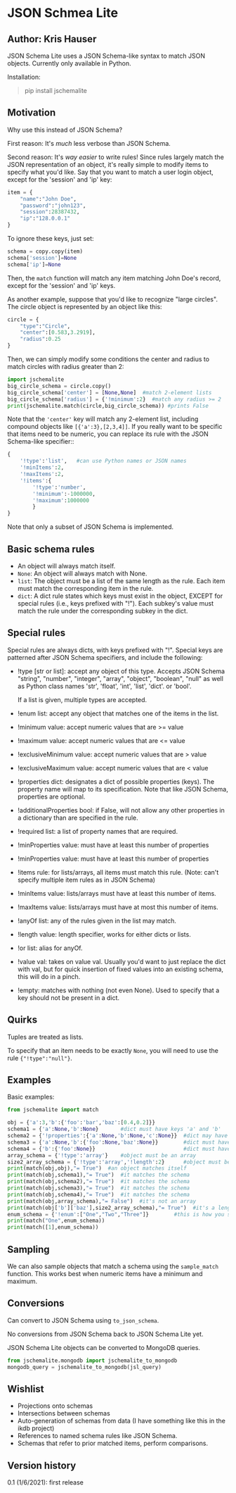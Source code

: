 # JSON Schmea Lite
## Author: Kris Hauser

JSON Schema Lite uses a JSON Schema-like syntax to match JSON objects.
Currently only available in Python.

Installation:

> pip install jschemalite

## Motivation

Why use this instead of JSON Schema? 

First reason: It's *much* less verbose than JSON Schema.

Second reason: It's *way easier* to write rules!
Since rules largely match the JSON representation of an object, it's really 
simple to modify items to specify what you'd like.  Say that you want to match
a user login object, except for the 'session' and 'ip' key:

```python
item = {
    "name":"John Doe",
    "password":"john123",
    "session":28387432,
    "ip":"128.0.0.1"
}
```

To ignore these keys, just set:

```python
schema = copy.copy(item)
schema['session']=None
schema['ip']=None
```

Then, the `match` function will match any item matching John Doe's
record, except for the 'session' and 'ip' keys.

As another example, suppose that you'd like to recognize "large circles".  The
circle object is represented by an object like this:

```python
circle = {
    "type":"Circle",
    "center":[0.583,3.2919],
    "radius":0.25
}
```

Then, we can simply modify some conditions the center and radius to match
circles with radius greater than 2:

```python
import jschemalite
big_circle_schema = circle.copy()
big_circle_schema['center'] = [None,None]  #match 2-element lists
big_circle_schema['radius'] = {'!minimum':2}  #match any radius >= 2
print(jschemalite.match(circle,big_circle_schema)) #prints False
```

Note that the `'center'` key will match any 2-element list, including compound
objects like `[{'a':3},[2,3,4]]`. If you really want to be specific that 
items need to be numeric, you can replace its rule with the JSON Schema-like
specifier::

```python
{
    '!type':'list',   #can use Python names or JSON names
    '!minItems':2,
    '!maxItems':2,
    '!items':{
        '!type':'number',
        '!minimum':-1000000,
        '!maximum':1000000
        }
}
```

Note that only a subset of JSON Schema is implemented.

## Basic schema rules

- An object will always match itself. 
- ``None``: An object will always match with None.
- ``list``: The object must be a list of the same length as the rule.  Each 
  item must match the corresponding item in the rule.
- ``dict``: A dict rule states which keys must exist in the object, EXCEPT for
  special rules (i.e., keys prefixed with "!").  Each subkey's value must match
  the rule under the corresponding subkey in the dict.


## Special rules

Special rules are always dicts, with keys prefixed with "!".  Special keys are
patterned after JSON Schema specifiers, and include the following:

- !type [str or list]: accept any object of this type. Accepts JSON Schema 
  "string", "number", "integer", "array", "object", "boolean", "null" as well
  as Python class names 'str', 'float', 'int', 'list', 'dict'. or 'bool'.

  If a list is given, multiple types are accepted.
- !enum list: accept any object that matches one of the items in the list. 
- !minimum value: accept numeric values that are >= value
- !maximum value: accept numeric values that are <= value
- !exclusiveMinimum value: accept numeric values that are > value
- !exclusiveMaximum value: accept numeric values that are < value
- !properties dict: designates a dict of possible properties (keys).
  The property name will map to its specification.  Note that like JSON Schema,
  properties are optional.
- !additionalProperties bool: if False, will not allow any other properties
  in a dictionary than are specified in the rule.
- !required list: a list of property names that are required.
- !minProperties value: must have at least this number of properties
- !minProperties value: must have at least this number of properties
- !items rule: for lists/arrays, all items must match this rule.  (Note: can't
  specify multiple item rules as in JSON Schema)
- !minItems value: lists/arrays must have at least this number of items.
- !maxItems value: lists/arrays must have at most this number of items.
- !anyOf list: any of the rules given in the list may match.
- !length value: length specifier, works for either dicts or lists.
- !or list: alias for anyOf.
- !value val: takes on value val.  Usually you'd want to just replace the
  dict with val, but for quick insertion of fixed values into an existing
  schema, this will do in a pinch.
- !empty: matches with nothing (not even None). Used to specify that a key
  should not be present in a dict.


## Quirks

Tuples are treated as lists.

To specify that an item needs to be exactly `None`, you will need to use
the rule `{"!type":"null"}`.

## Examples

Basic examples:

```python
from jschemalite import match

obj = {'a':3,'b':{'foo':'bar','baz':[0.4,0.2]}}
schema1 = {'a':None,'b':None}       #dict must have keys 'a' and 'b'
schema2 = {'!properties':{'a':None,'b':None,'c':None}}  #dict may have keys 'a', 'b', and 'c'
schema3 = {'a':None,'b':{'foo':None,'baz':None}}        #dict must have the top-level key structure 
schema4 = {'b':{'foo':None}}                            #dict must have at least as many keys as are specified
array_schema = {'!type':'array'}    #object must be an array
size2_array_schema = {'!type':'array','!length':2}      #object must be a length-2 array
print(match(obj,obj),"= True")  #an object matches itself
print(match(obj,schema1),"= True")  #it matches the schema
print(match(obj,schema2),"= True")  #it matches the schema
print(match(obj,schema3),"= True")  #it matches the schema
print(match(obj,schema4),"= True")  #it matches the schema
print(match(obj,array_schema),"= False")  #it's not an array
print(match(obj['b']['baz'],size2_array_schema),"= True")  #it's a length 2 array
enum_schema = {'!enum':["One","Two","Three"]}        #this is how you specify an enum
print(match("One",enum_schema))
print(match([1],enum_schema))
```

## Sampling

We can also sample objects that match a schema using the `sample_match`
function.  This works best when numeric items have a minimum and maximum.


## Conversions

Can convert to JSON Schema using `to_json_schema`.

No conversions from JSON Schema back to JSON Schema Lite yet.

JSON Schema Lite objects can be converted to MongoDB queries.

```python
from jschemalite.mongodb import jschemalite_to_mongodb
mongodb_query = jschemalite_to_mongodb(jsl_query)
```


## Wishlist

- Projections onto schemas
- Intersections between schemas
- Auto-generation of schemas from data (I have something like this in the ikdb project)
- References to named schema rules like JSON Schema.
- Schemas that refer to prior matched items, perform comparisons.

## Version history

0.1 (1/6/2021): first release
